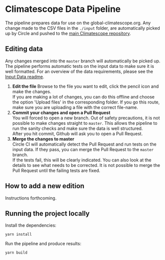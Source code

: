 # Climatescope Data Pipeline
The pipeline prepares data for use on the global-climatescope.org. Any change made to the CSV files in the `./input` folder, are automatically picked up by Circle and pushed to the [main Climatescope repository](https://github.com/climatescope/climatescope-org).

## Editing data
Any changes merged into the `master` branch will automatically be picked up. The pipeline performs automatic tests on the input data to make sure it is well formatted. For an overview of the data requirements, please see the [Input Data readme](input/README.md).

1. **Edit the file**
Browse to the file you want to edit, click the pencil icon and make the changes.  
If you are making a lot of changes, you can do this offline and choose the option 'Upload files' in the corresponding folder. If you go this route, make sure you are uploading a file with the correct file-name.
2. **Commit your changes and open a Pull Request**  
You will forced to open a new branch. Out of safety precautions, it is not possible to make changes straight to `master`. This allows the pipeline to run the sanity checks and make sure the data is well structured.  
After you hit commit, Github will ask you to open a Pull Request.
3. **Merge the changes to master**  
Circle CI will automatically detect the Pull Request and run tests on the input data. If they pass, you can merge the Pull Request to the `master` branch.  
If the tests fail, this will be clearly indicated. You can also look at the details to see what needs to be corrected. It is not possible to merge the Pull Request until the failing tests are fixed.

## How to add a new edition
Instructions forthcoming.

## Running the project locally
Install the dependencies:

`yarn install`

Run the pipeline and produce results:

`yarn build`
